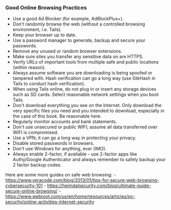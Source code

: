 ### Good Online Browsing Practices

- Use a good Ad Blocker (for example, AdBlockPlus+).
- Don’t randomly browse the web (without a controlled browsing environment, i.e. Tails).
- Keep your browser up to date.
- Use a password manager to generate, backup and secure your passwords.
- Remove any unused or random browser extensions.
- Make sure sites you transfer any sensitive data on are HTTPS.
- Verify URLs of important tools from multiple safe and public locations (within reason).
- Always assume software you are downloading is being spoofed or tampered with. Hash verification can go a long way (use GtkHash in Tails to conduct hash verification).
- When using Tails online, do not plug in or insert any storage devices such as SD cards. Select reasonable network settings when you boot Tails.
- Don't download everything you see on the Internet. Only download the very specific files you need and you intended to download, especially in the case of this book. Be reasonable here.
- Regularly monitor accounts and bank statements.
- Don't use unsecured or public WIFI; assume all data transferred over WIFI is compromised.
- Use a VPN; it can go a long way in protecting your privacy.
- Disable stored passwords in browsers.
- Don't use Windows for anything, ever (IMO).
- Always enable 2-factor, if available - use 2-factor apps like Authy/Google Authenticator and always remember to safely backup your 2 factor backup codes.

Here are some more guides on safe web browsing:
	- https://www.veracode.com/blog/2013/01/tips-for-secure-web-browsing-cybersecurity-101
	- https://heimdalsecurity.com/blog/ultimate-guide-secure-online-browsing/
	- https://www.webroot.com/us/en/home/resources/articles/pc-security/online-activities-internet-security